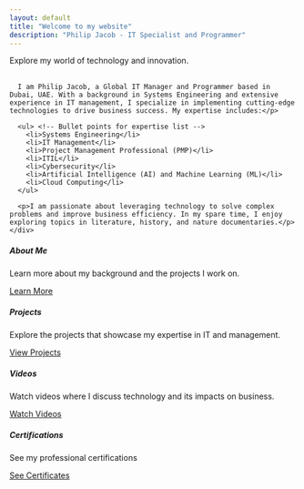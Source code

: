 ```yaml
---
layout: default
title: "Welcome to my website"
description: "Philip Jacob - IT Specialist and Programmer"
---
```


<div class="row">
  <!-- Introduction Container -->
  <div class="col-md-6">
    <div class="intro-container">
      <p>Explore my world of technology and innovation.<br><br> <!-- Line break after innovation -->

      I am Philip Jacob, a Global IT Manager and Programmer based in Dubai, UAE. With a background in Systems Engineering and extensive experience in IT management, I specialize in implementing cutting-edge technologies to drive business success. My expertise includes:</p>
      
      <ul> <!-- Bullet points for expertise list -->
        <li>Systems Engineering</li>
        <li>IT Management</li>
        <li>Project Management Professional (PMP)</li>
        <li>ITIL</li>
        <li>Cybersecurity</li>
        <li>Artificial Intelligence (AI) and Machine Learning (ML)</li>
        <li>Cloud Computing</li>
      </ul>

      <p>I am passionate about leveraging technology to solve complex problems and improve business efficiency. In my spare time, I enjoy exploring topics in literature, history, and nature documentaries.</p>
    </div>
  </div>

  <!-- Tiles Container -->
  <div class="col-md-6">
    <div class="container mt-5">
      <div class="row">
        <!-- About Me Tile -->
        <div class="col-md-12 mb-4">
          <div class="card h-100">
            <div class="card-body">
              <h5 class="card-title">About Me</h5>
              <p class="card-text">Learn more about my background and the projects I work on.</p>
              <a href="/about" class="btn btn-custom">Learn More</a>
            </div>
          </div>
        </div>
        <!-- Projects Tile -->
        <div class="col-md-12 mb-4">
          <div class="card h-100">
            <div class="card-body">
              <h5 class="card-title">Projects</h5>
              <p class="card-text">Explore the projects that showcase my expertise in IT and management.</p>
              <a href="/projects" class="btn btn-custom">View Projects</a>
            </div>
          </div>
        </div>
        <!-- Videos Tile -->
        <div class="col-md-12 mb-4">
          <div class="card h-100">
            <div class="card-body">
              <h5 class="card-title">Videos</h5>
              <p class="card-text">Watch videos where I discuss technology and its impacts on business.</p>
              <a href="/videos" class="btn btn-custom">Watch Videos</a>
            </div>
          </div>
        </div>
        <!-- Certification Tile -->
        <div class="col-md-12 mb-4">
          <div class="card h-100">
            <div class="card-body">
              <h5 class="card-title">Certifications</h5>
              <p class="card-text">See my professional certifications</p>
              <a href="/videos" class="btn btn-custom">See Certificates</a>
            </div>
          </div>
        </div>
      </div>
    </div>
  </div>
</div>
